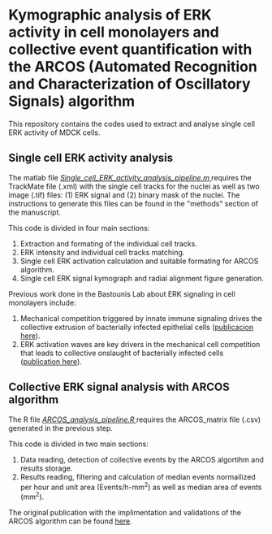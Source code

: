 # Kymographic analysis of ERK activity in cell monolayers and collective event quantification with the ARCOS (Automated Recognition and Characterization of Oscillatory Signals) algorithm

This repository contains the codes used to extract and analyse single cell ERK activity of MDCK cells. 

## Single cell ERK activity analysis

The matlab file <ins> *Single_cell_ERK_activity_analysis_pipeline.m* </ins> requires the TrackMate file (.xml) with the single cell tracks for the nuclei as well as two image (.tif) files: (1) ERK signal and (2) binary mask of the nuclei. The instructions to generate this files can be found in the "methods" section of the manuscript. 

This code is divided in four main sections:

1. Extraction and formating of the individual cell tracks.
2. ERK intensity and individual cell tracks matching.
3. Single cell ERK activation calculation and suitable formating for ARCOS algorithm.
4. Single cell ERK signal kymograph and radial alignment figure generation.

Previous work done in the Bastounis Lab about ERK signaling in cell monolayers include:
1. Mechanical competition triggered by innate immune signaling drives the collective extrusion of bacterially infected epithelial cells ([publicacion here](https://www.sciencedirect.com/science/article/pii/S1534580721000708)).
2. ERK activation waves are key drivers in the mechanical cell competition that leads to collective onslaught of bacterially infected cells ([publication here](https://www.cell.com/biophysj/fulltext/S0006-3495(23)00952-9)).

## Collective ERK signal analysis with ARCOS algorithm

The R file <ins> *ARCOS_analysis_pipeline.R* </ins> requires the ARCOS_matrix file (.csv) generated in the previous step. 

This code is divided in two main sections:

1. Data reading, detection of collective events by the ARCOS algortihm and results storage.
2. Results reading, filtering and calculation of median events normailized per hour and unit area (Events/h-mm<sup>2</sup>) as well as median area of events (mm<sup>2</sup>). 

The original publication with the implimentation and validations of the ARCOS algorithm can be found [here](https://rupress.org/jcb/article/222/10/e202207048/276138/Automatic-detection-of-spatio-temporal-signaling).
